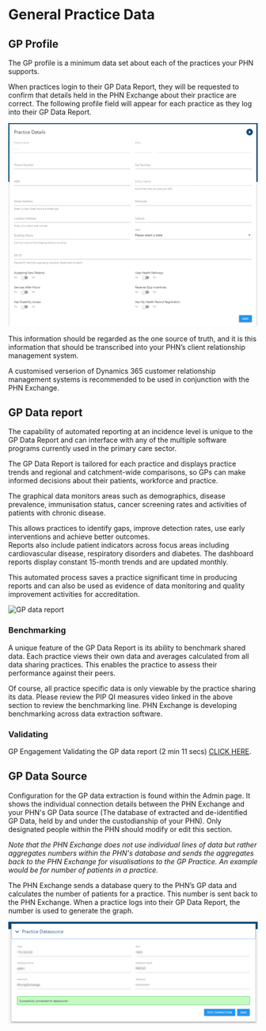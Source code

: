 # General Practice Data

## GP Profile

The GP profile is a minimum data set about each of the practices your PHN supports. 

When practices login to their GP Data Report, they will be requested to confirm that details held in the PHN Exchange about their practice are correct. The following profile field will appear for each practice as they log into their GP Data Report.

![GP profile form](../../img/gp-profile.png)

This information should be regarded as the one source of truth, and it is this information that should be transcribed into your PHN’s client relationship management system. 

A customised verserion of Dynamics 365 customer relationship management systems is recommended to be used in conjunction with the PHN Exchange.

## GP Data report

The capability of automated reporting at an incidence level is unique to the GP Data Report and can interface with any of the multiple software programs currently used in the primary care sector. 

The GP Data Report is tailored for each practice and displays practice trends and regional and catchment-wide comparisons, so GPs can make informed decisions about their patients, workforce and practice. 

The graphical data monitors areas such as demographics, disease prevalence, immunisation status, cancer screening rates and activities of patients with chronic disease. 

This allows practices to identify gaps, improve detection rates, use early interventions and achieve better outcomes.  
Reports also include patient indicators across focus areas including cardiovascular disease, respiratory disorders and diabetes. 
The dashboard reports display constant 15-month trends and are updated monthly.  

This automated process saves a practice significant time in producing reports and can also be used as evidence of data monitoring and quality improvement activities for accreditation.

![GP data report ](../../img/PIP1.PNG)

### Benchmarking

A unique feature of the GP Data Report is its ability to benchmark shared data. Each practice views their own data and averages calculated from all data sharing practices. This enables the practice to assess their performance against their peers. 

Of course, all practice specific data is only viewable by the practice sharing its data. Please review the PIP QI measures video linked in the above section to review the benchmarking line. PHN Exchange is developing benchmarking across data extraction software.

### Validating

GP Engagement Validating the GP data report (2 min 11 secs) [CLICK HERE](https://youtu.be/eWFtcGspuEY).

## GP Data Source

Configuration for the GP data extraction is found within the Admin page. It shows the individual connection details between the PHN Exchange and your PHN's GP Data source (The database of extracted and de-identified GP Data, held by and under the custodianship of your PHN). Only designated people within the PHN should modify or edit this section.

*Note that the PHN Exchange does not use individual lines of data but rather aggregates numbers within the PHN's database and sends the aggregates back to the PHN Exchange for visualisations to the GP Practice. An example would be for number of patients in a practice.*

The PHN Exchange sends a database query to the PHN’s GP data and calculates the number of patients for a practice. This number is sent back to the PHN Exchange. When a practice logs into their GP Data Report, the number is used to generate the graph.

![GP data source details](../../img/gp-datasource.png)
